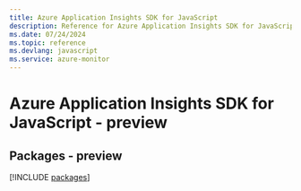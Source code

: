 ```yaml
---
title: Azure Application Insights SDK for JavaScript
description: Reference for Azure Application Insights SDK for JavaScript
ms.date: 07/24/2024
ms.topic: reference
ms.devlang: javascript
ms.service: azure-monitor
---
```

# Azure Application Insights SDK for JavaScript - preview
## Packages - preview
[!INCLUDE [packages](application-insights-index.md)]